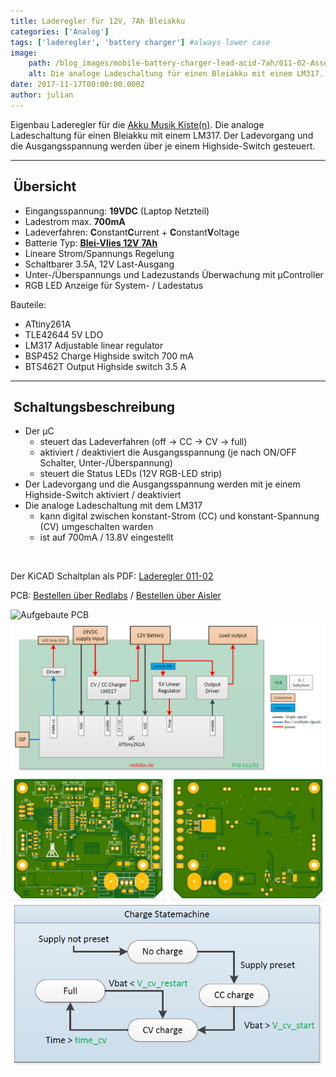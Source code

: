 ```yaml
---
title: Laderegler für 12V, 7Ah Bleiakku
categories: ['Analog']
tags: ['laderegler', 'battery charger'] #always lower case
image:
    path: /blog_images/mobile-battery-charger-lead-acid-7ah/011-02-Assembled2.png
    alt: Die analoge Ladeschaltung für einen Bleiakku mit einem LM317. Der Ladevorgang und die Ausgangsspannung werden über je einem Highside-Switch gesteuert.
date: 2017-11-17T00:00:00.000Z
author: julian
---
```


Eigenbau Laderegler für die [Akku Musik Kiste(n)](/blog/musik-kiste/). Die analoge Ladeschaltung für einen Bleiakku mit einem LM317. Der Ladevorgang und die Ausgangsspannung werden über je einem Highside-Switch gesteuert.

* * *

##  Übersicht

- Eingangsspannung: **19VDC** (Laptop Netzteil)
- Ladestrom max. **700mA**
- Ladeverfahren: **C**onstant**C**urrent + **C**onstant**V**oltage
- Batterie Typ: [**Blei-Vlies 12V** **7Ah**](https://www.reichelt.de/Blei-Vlies-Akkus-Yuasa/YU-NP7-12L/3/index.html?ACTION=3&LA=2&ARTICLE=157003&GROUPID=6793&artnr=YU+NP7-12L&SEARCH=%252A)
- Lineare Strom/Spannungs Regelung
- Schaltbarer 3.5A, 12V Last-Ausgang
- Unter-/Überspannungs und Ladezustands Überwachung mit µController
- RGB LED Anzeige für System- / Ladestatus

Bauteile:

- ATtiny261A
- TLE42644 5V LDO
- LM317 Adjustable linear regulator
- BSP452 Charge Highside switch 700 mA
- BTS462T Output Highside switch 3.5 A

* * *

##  Schaltungsbeschreibung

- Der µC
    - steuert das Ladeverfahren (off -> CC -> CV -> full)
    - aktiviert / deaktiviert die Ausgangsspannung (je nach ON/OFF Schalter, Unter-/Überspannung)
    - steuert die Status LEDs (12V RGB-LED strip)
- Der Ladevorgang und die Ausgangsspannung werden mit je einem Highside-Switch aktiviert / deaktiviert
- Die analoge Ladeschaltung mit dem LM317
    - kann digital zwischen konstant-Strom (CC) und konstant-Spannung (CV) umgeschalten warden
    - ist auf 700mA / 13.8V eingestellt

 

Der KiCAD Schaltplan als PDF:
[Laderegler 011-02](/blog_images/mobile-battery-charger-lead-acid-7ah/Laderegler-LM317-011-02.pdf)

PCB:
[Bestellen über Redlabs](/kontakt/) / [Bestellen über Aisler](https://aisler.net/p/OSFNUOVD)

![Aufgebaute PCB](/blog_images/mobile-battery-charger-lead-acid-7ah/011-02-Assembled2.png)
![Blockdiagram](/blog_images/mobile-battery-charger-lead-acid-7ah/Laderegler-Blockdiagram.png)
![PCB](/blog_images/mobile-battery-charger-lead-acid-7ah/Laderegler-PCB.png)
![Statemachine](/blog_images/mobile-battery-charger-lead-acid-7ah/Laderegler-statemachine.png)
